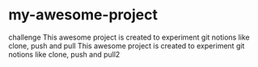 # my-awesome-project
challenge
This awesome project is created to experiment git notions like clone, push and pull
This awesome project is created to experiment git notions like clone, push and pull2
